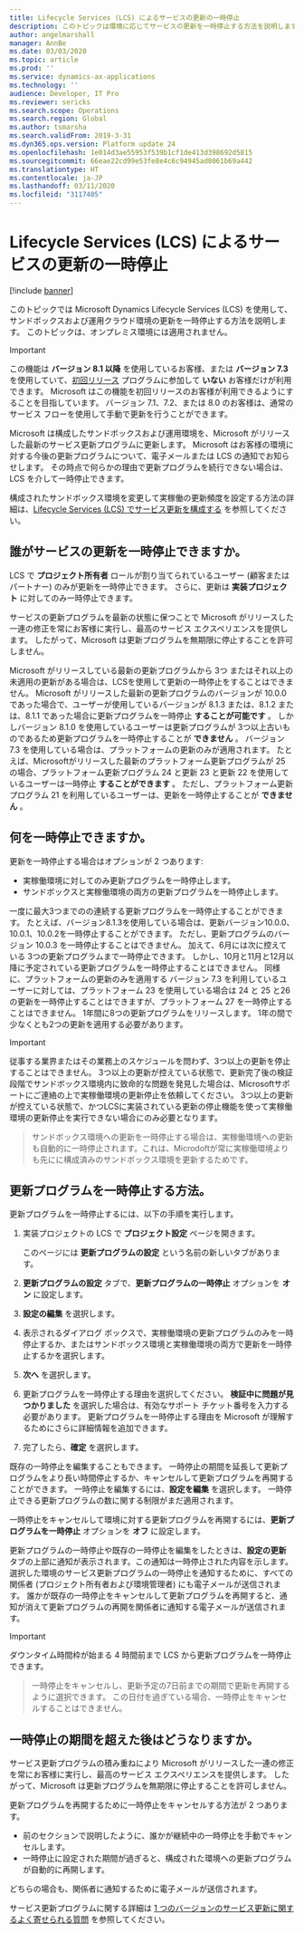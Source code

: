 ```yaml
---
title: Lifecycle Services (LCS) によるサービスの更新の一時停止
description: このトピックは環境に応じてサービスの更新を一時停止する方法を説明します。
author: angelmarshall
manager: AnnBe
ms.date: 03/03/2020
ms.topic: article
ms.prod: ''
ms.service: dynamics-ax-applications
ms.technology: ''
audience: Developer, IT Pro
ms.reviewer: sericks
ms.search.scope: Operations
ms.search.region: Global
ms.author: tsmarsha
ms.search.validFrom: 2019-3-31
ms.dyn365.ops.version: Platform update 24
ms.openlocfilehash: 1e014d3ae55953f539b1cf1de413d398692d5815
ms.sourcegitcommit: 66eae22cd99e53fe8e4c6c94945ad8061b69a442
ms.translationtype: HT
ms.contentlocale: ja-JP
ms.lasthandoff: 03/11/2020
ms.locfileid: "3117405"
---
```

# <a name="pause-service-updates-through-lifecycle-services-lcs"></a>Lifecycle Services (LCS) によるサービスの更新の一時停止

[!include [banner](../includes/banner.md)]

このトピックでは Microsoft Dynamics Lifecycle Services (LCS) を使用して、サンドボックスおよび運用クラウド環境の更新を一時停止する方法を説明します。 このトピックは、オンプレミス環境には適用されません。

> [!IMPORTANT]
> この機能は **バージョン 8.1 以降** を使用しているお客様、または **バージョン 7.3** を使用していて、[初回リリース](../../../fin-ops-core/fin-ops/get-started/public-preview-releases.md) プログラムに参加して **いない** お客様だけが利用できます。 Microsoft はこの機能を初回リリースのお客様が利用できるようにすることを目指しています。 バージョン 7.1、7.2、または 8.0 のお客様は、通常のサービス フローを使用して手動で更新を行うことができます。

Microsoft は構成したサンドボックスおよび運用環境を、Microsoft がリリースした最新のサービス更新プログラムに更新します。 Microsoft はお客様の環境に対する今後の更新プログラムについて、電子メールまたは LCS の通知でお知らせします。 その時点で何らかの理由で更新プログラムを続行できない場合は、LCS を介して一時停止できます。

構成されたサンドボックス環境を変更して実稼働の更新頻度を設定する方法の詳細は、[Lifecycle Services (LCS) でサービス更新を構成する](configure-service-updates.md) を参照してください。

## <a name="who-can-pause-service-updates"></a>誰がサービスの更新を一時停止できますか。

LCS で **プロジェクト所有者** ロールが割り当てられているユーザー (顧客またはパートナー) のみが更新を一時停止できます。 さらに、更新は **実装プロジェクト** に対してのみ一時停止できます。

サービスの更新プログラムを最新の状態に保つことで Microsoft がリリースした一連の修正を常にお客様に実行し、最高のサービス エクスペリエンスを提供します。 したがって、Microsoft は更新プログラムを無期限に停止することを許可しません。

Microsoft がリリースしている最新の更新プログラムから 3つ またはそれ以上の未適用の更新がある場合は、LCSを使用して更新の一時停止をすることはできません。 Microsoft がリリースした最新の更新プログラムのバージョンが 10.0.0 であった場合で、ユーザーが使用しているバージョンが 8.1.3 または、8.1.2 または、8.1.1 であった場合に更新プログラムを一時停止 **することが可能です** 。 しかしバージョン 8.1.0 を使用しているユーザーは更新プログラムが 3つ以上古いものであるため更新プログラムを一時停止することが **できません** 。 バージョン 7.3 を使用している場合は、プラットフォームの更新のみが適用されます。 たとえば、Microsoftがリリースした最新のプラットフォーム更新プログラムが 25 の場合、プラットフォーム更新プログラム 24 と更新 23 と更新 22 を使用しているユーザーは一時停止 **することができます** 。 ただし、プラットフォーム更新プログラム 21 を利用しているユーザーは、更新を一時停止することが **できません** 。

## <a name="what-can-i-pause"></a>何を一時停止できますか。

更新を一時停止する場合はオプションが 2 つあります:

- 実稼働環境に対してのみ更新プログラムを一時停止します。
- サンドボックスと実稼働環境の両方の更新プログラムを一時停止します。

一度に最大3つまでのの連続する更新プログラムを一時停止することができます。 たとえば、バージョン8.1.3を使用している場合は、更新バージョン10.0.0、10.0.1、10.0.2を一時停止することができます。 ただし、更新プログラムのバージョン 10.0.3 を一時停止することはできません。 加えて、6月には次に控えている 3つの更新プログラムまで一時停止できます。 しかし、10月と11月と12月以降に予定されている更新プログラムを一時停止することはできません。 同様に、プラットフォームの更新のみを適用する バージョン 7.3 を利用しているユーザーに対しては、プラットフォーム 23 を使用している場合は 24 と 25 と26 の更新を一時停止することはできますが、プラットフォーム 27 を一時停止することはできません。 1年間に8つの更新プログラムをリリースします。 1年の間で少なくとも2つの更新を適用する必要があります。

> [!IMPORTANT]
>  従事する業界またはその業務上のスケジュールを問わず、3つ以上の更新を停止することはできません。 3つ以上の更新が控えている状態で、更新完了後の検証段階でサンドボックス環境内に致命的な問題を発見した場合は、Microsoftサポートにご連絡の上で実稼働環境の更新停止を依頼してください。 3つ以上の更新が控えている状態で、かつLCSに実装されている更新の停止機能を使って実稼働環境の更新停止を実行できない場合にのみ必要となります。

> サンドボックス環境への更新を一時停止する場合は、実稼働環境への更新も自動的に一時停止されます。これは、Microdoftが常に実稼働環境よりも先にに構成済みのサンドボックス環境を更新するためです。

## <a name="how-do-i-pause-updates"></a>更新プログラムを一時停止する方法。

更新プログラムを一時停止するには、以下の手順を実行します。

1. 実装プロジェクトの LCS で **プロジェクト設定** ページを開きます。

    このページには **更新プログラムの設定** という名前の新しいタブがあります。

2. **更新プログラムの設定** タブで、**更新プログラムの一時停止** オプションを **オン** に設定します。
3. **設定の編集** を選択します。
4. 表示されるダイアログ ボックスで、実稼働環境の更新プログラムのみを一時停止するか、またはサンドボックス環境と実稼働環境の両方で更新を一時停止するかを選択します。
5. **次へ** を選択します。
6. 更新プログラムを一時停止する理由を選択してください。 **検証中に問題が見つかりました** を選択した場合は、有効なサポート チケット番号を入力する必要があります。 更新プログラムを一時停止する理由を Microsoft が理解するためにさらに詳細情報を追加できます。
7. 完了したら、**確定** を選択します。

既存の一時停止を編集することもできます。 一時停止の期間を延長して更新プログラムをより長い時間停止するか、キャンセルして更新プログラムを再開することができます。 一時停止を編集するには、**設定を編集** を選択します。 一時停止できる更新プログラムの数に関する制限がまだ適用されます。

一時停止をキャンセルして環境に対する更新プログラムを再開するには、**更新プログラムを一時停止** オプションを **オフ** に設定します。

更新プログラムの一時停止や既存の一時停止を編集をしたときは、**設定の更新** タブの上部に通知が表示されます。この通知は一時停止された内容を示します。 選択した環境のサービス更新プログラムの一時停止を通知するために、すべての関係者 (プロジェクト所有者および環境管理者) にも電子メールが送信されます。 誰かが既存の一時停止をキャンセルして更新プログラムを再開すると、通知が消えて更新プログラムの再開を関係者に通知する電子メールが送信されます。

> [!IMPORTANT]
> ダウンタイム時間枠が始まる 4 時間前まで LCS から更新プログラムを一時停止できます。

> 一時停止をキャンセルし、更新予定の7日前までの期間で更新を再開するように選択できます。 この日付を過ぎている場合、一時停止をキャンセルすることはできません。

## <a name="what-happens-after-the-pause-duration-expires"></a>一時停止の期間を超えた後はどうなりますか。

サービス更新プログラムの積み重ねにより Microsoft がリリースした一連の修正を常にお客様に実行し、最高のサービス エクスペリエンスを提供します。 したがって、Microsoft は更新プログラムを無期限に停止することを許可しません。

更新プログラムを再開するために一時停止をキャンセルする方法が 2 つあります。

- 前のセクションで説明したように、誰かが継続中の一時停止を手動でキャンセルします。
- 一時停止に設定された期間が過ぎると、構成された環境への更新プログラムが自動的に再開します。

どちらの場合も、関係者に通知するために電子メールが送信されます。

サービス更新プログラムに関する詳細は [1 つのバージョンのサービス更新に関するよく寄せられる質問](../../../fin-ops-core/fin-ops/get-started/one-version.md) を参照してください。
